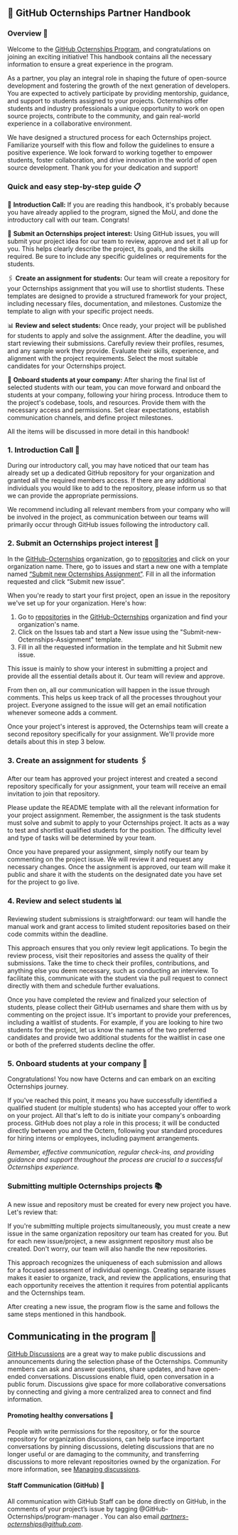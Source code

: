 ## 📕 GitHub Octernships Partner Handbook

### Overview 🔄

Welcome to the [GitHub Octernships Program](https://education.github.com/students/octernships), and congratulations on joining an exciting initiative! This handbook contains all the necessary information to ensure a great experience in the program. 

As a partner, you play an integral role in shaping the future of open-source development and fostering the growth of the next generation of developers. You are expected to actively participate by providing mentorship, guidance, and support to students assigned to your projects. Octernships offer students and industry professionals a unique opportunity to work on open source projects, contribute to the community, and gain real-world experience in a collaborative environment. 

We have designed a structured process for each Octernships project. Familiarize yourself with this flow and follow the guidelines to ensure a positive experience. We look forward to working together to empower students, foster collaboration, and drive innovation in the world of open source development. Thank you for your dedication and support!

### Quick and easy step-by-step guide 📋

 🚀 **Introduction Call:** If you are reading this handbook, it's probably because you have already applied to the program, signed the MoU, and done the introductory call with our team. Congrats! 

 📝 **Submit an Octernships project interest:** Using GitHub issues, you will submit your project idea for our team to review, approve and set it all up for you. This helps clearly describe the project, its goals, and the skills required. Be sure to include any specific guidelines or requirements for the students.

 🖇️ **Create an assignment for students:** Our team will create a repository for your Octernships assignment that you will use to shortlist students. These templates are designed to provide a structured framework for your project, including necessary files, documentation, and milestones. Customize the template to align with your specific project needs.

 📊 **Review and select students:** Once ready, your project will be published for students to apply and solve the assignment. After the deadline, you will start reviewing their submissions. Carefully review their profiles, resumes, and any sample work they provide. Evaluate their skills, experience, and alignment with the project requirements. Select the most suitable candidates for your Octernships project.

🚌 **Onboard students at your company:** After sharing the final list of selected students with our team, you can move forward and onboard the students at your company, following your hiring process. Introduce them to the project's codebase, tools, and resources. Provide them with the necessary access and permissions. Set clear expectations, establish communication channels, and define project milestones. 

All the items will be discussed in more detail in this handbook!

### 1. Introduction Call 🚀

During our introductory call, you may have noticed that our team has already set up a dedicated GitHub repository for your organization and granted all the required members access. If there are any additional individuals you would like to add to the repository, please inform us so that we can provide the appropriate permissions. 

We recommend including all relevant members from your company who will be involved in the project, as communication between our teams will primarily occur through GitHub issues following the introductory call.

### 2. Submit an Octernships project interest 📝

In the [GitHub-Octernships](https://github.com/GitHub-Octernships) organization, go to [repositories](https://github.com/orgs/GitHub-Octernships/repositories) and click on your organization name. There, go to issues and start a new one with a template named [“Submit new Octernships Assignment”](https://github.com/GitHub-Octernships/Partner-onboarding-template/issues/new/choose). Fill in all the information requested and click “Submit new issue”. 

When you're ready to start your first project, open an issue in the repository we've set up for your organization. Here's how:

   1. Go to [repositories](https://github.com/orgs/GitHub-Octernships/repositories) in the [GitHub-Octernships](https://github.com/GitHub-Octernships) organization and find your organization's name.
   2. Click on the Issues tab and start a New issue using the "Submit-new-Octernships-Assignment" template.
   3. Fill in all the requested information in the template and hit Submit new issue.  

This issue is mainly to show your interest in submitting a project and provide all the essential details about it. Our team will review and approve. 

From then on, all our communication will happen in the issue through comments. This helps us keep track of all the processes throughout your project. Everyone assigned to the issue will get an email notification whenever someone adds a comment.

Once your project's interest is approved, the Octernships team will create a second repository specifically for your assignment. We'll provide more details about this in step 3 below.

### 3. Create an assignment for students 🖇️

After our team has approved your project interest and created a second repository specifically for your assignment, your team will receive an email invitation to join that repository.

Please update the README template with all the relevant information for your project assignment. Remember, the assignment is the task students must solve and submit to apply to your Octernships project. It acts as a way to test and shortlist qualified students for the position. The difficulty level and type of tasks will be determined by your team.

Once you have prepared your assignment, simply notify our team by commenting on the project issue. We will review it and request any necessary changes. Once the assignment is approved, our team will make it public and share it with the students on the designated date you have set for the project to go live.

### 4. Review and select students 📊

Reviewing student submissions is straightforward: our team will handle the manual work and grant access to limited student repositories based on their code commits within the deadline.

This approach ensures that you only review legit applications. To begin the review process, visit their repositories and assess the quality of their submissions. Take the time to check their profiles, contributions, and anything else you deem necessary, such as conducting an interview. To facilitate this, communicate with the student via the pull request to connect directly with them and schedule further evaluations. 

Once you have completed the review and finalized your selection of students, please collect their GitHub usernames and share them with us by commenting on the project issue. It's important to provide your preferences, including a waitlist of students. For example, if you are looking to hire two students for the project, let us know the names of the two preferred candidates and provide two additional students for the waitlist in case one or both of the preferred students decline the offer.

### 5. Onboard students at your company 🚌

Congratulations! You now have Octerns and can embark on an exciting Octernships journey. 

If you've reached this point, it means you have successfully identified a qualified student (or multiple students) who has accepted your offer to work on your project. All that's left to do is initiate your company's onboarding process. GitHub does not play a role in this process; it will be conducted directly between you and the Octern, following your standard procedures for hiring interns or employees, including payment arrangements.

*Remember, effective communication, regular check-ins, and providing guidance and support throughout the process are crucial to a successful Octernships experience.*

### Submitting multiple Octernships projects 📚

A new issue and repository must be created for every new project you have. Let's review that: 

If you're submitting multiple projects simultaneously, you must create a new issue in the same organization repository our team has created for you. But for each new issue/project, a new assignment repository must also be created. Don't worry, our team will also handle the new repositories. 

This approach recognizes the uniqueness of each submission and allows for a focused assessment of individual openings. Creating separate issues makes it easier to organize, track, and review the applications, ensuring that each opportunity receives the attention it requires from potential applicants and the Octernships team.

After creating a new issue, the program flow is the same and follows the same steps mentioned in this handbook.

## Communicating in the program 💬 

[GitHub Discussions](https://github.com/education/Octernships/blob/main/1.%20Application.md#heading=h.v7525k4g1v0d) are a great way to make public discussions and announcements during the selection phase of the Octernships. Community members can ask and answer questions, share updates, and have open-ended conversations. Discussions enable fluid, open conversation in a public forum. Discussions give space for more collaborative conversations by connecting and giving a more centralized area to connect and find information.

#### Promoting healthy conversations 👥
People with write permissions for the repository, or for the source repository for organization discussions, can help surface important conversations by pinning discussions, deleting discussions that are no longer useful or are damaging to the community, and transferring discussions to more relevant repositories owned by the organization. For more information, see [Managing discussions](https://docs.github.com/en/discussions/managing-discussions-for-your-community/managing-discussions).

#### Staff Communication (GitHub) 📧
All communication with GitHub Staff can be done directly on GitHub, in the comments of your project’s issue by tagging @GitHub-Octernships/program-manager . You can also email *partners-octernships@github.com*. 
